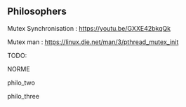 ## Philosophers

Mutex Synchronisation :
https://youtu.be/GXXE42bkqQk

Mutex man :
https://linux.die.net/man/3/pthread_mutex_init

TODO:

NORME

philo_two

philo_three
